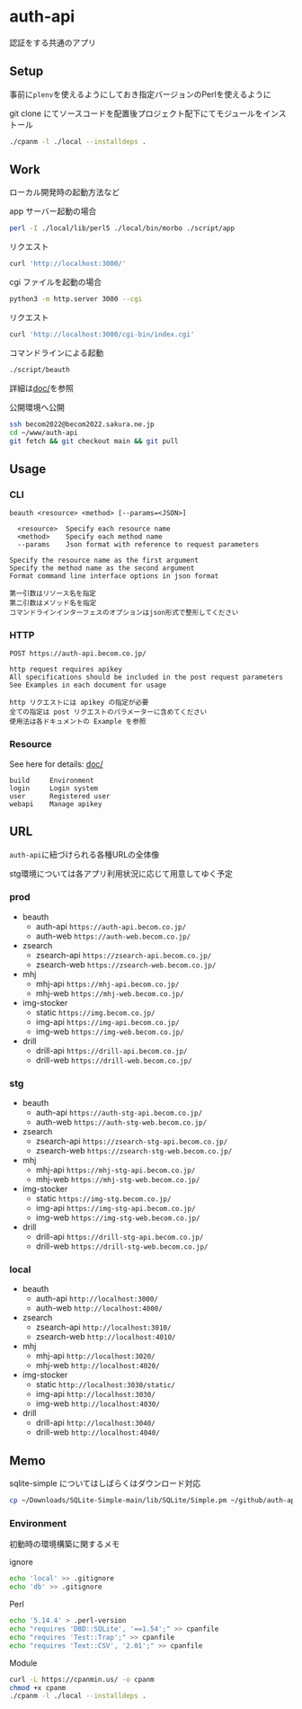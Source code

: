 # auth-api

認証をする共通のアプリ

## Setup

事前に`plenv`を使えるようにしておき指定バージョンのPerlを使えるように

git clone にてソースコードを配置後プロジェクト配下にてモジュールをインストール

```zsh
./cpanm -l ./local --installdeps .
```

## Work

ローカル開発時の起動方法など

app サーバー起動の場合

```zsh
perl -I ./local/lib/perl5 ./local/bin/morbo ./script/app
```

リクエスト

```zsh
curl 'http://localhost:3000/'
```

cgi ファイルを起動の場合

```zsh
python3 -m http.server 3000 --cgi
```

リクエスト

```zsh
curl 'http://localhost:3000/cgi-bin/index.cgi'
```

コマンドラインによる起動

```zsh
./script/beauth
```

詳細は[doc/](doc/)を参照

公開環境へ公開

```sh
ssh becom2022@becom2022.sakura.ne.jp
cd ~/www/auth-api
git fetch && git checkout main && git pull
```

## Usage

### CLI

```text
beauth <resource> <method> [--params=<JSON>]

  <resource>  Specify each resource name
  <method>    Specify each method name
  --params    Json format with reference to request parameters

Specify the resource name as the first argument
Specify the method name as the second argument
Format command line interface options in json format

第一引数はリソース名を指定
第二引数はメソッド名を指定
コマンドラインインターフェスのオプションはjson形式で整形してください
```

### HTTP

```text
POST https://auth-api.becom.co.jp/

http request requires apikey
All specifications should be included in the post request parameters
See Examples in each document for usage

http リクエストには apikey の指定が必要
全ての指定は post リクエストのパラメーターに含めてください
使用法は各ドキュメントの Example を参照
```

### Resource

See here for details: [doc/](doc/)

```text
build     Environment
login     Login system
user      Registered user
webapi    Manage apikey
```

## URL

`auth-api`に紐づけられる各種URLの全体像

stg環境については各アプリ利用状況に応じて用意してゆく予定

### prod

- beauth
  - auth-api `https://auth-api.becom.co.jp/`
  - auth-web `https://auth-web.becom.co.jp/`
- zsearch
  - zsearch-api `https://zsearch-api.becom.co.jp/`
  - zsearch-web `https://zsearch-web.becom.co.jp/`
- mhj
  - mhj-api `https://mhj-api.becom.co.jp/`
  - mhj-web `https://mhj-web.becom.co.jp/`
- img-stocker
  - static `https://img.becom.co.jp/`
  - img-api `https://img-api.becom.co.jp/`
  - img-web `https://img-web.becom.co.jp/`
- drill
  - drill-api `https://drill-api.becom.co.jp/`
  - drill-web `https://drill-web.becom.co.jp/`

### stg

- beauth
  - auth-api `https://auth-stg-api.becom.co.jp/`
  - auth-web `https://auth-stg-web.becom.co.jp/`
- zsearch
  - zsearch-api `https://zsearch-stg-api.becom.co.jp/`
  - zsearch-web `https://zsearch-stg-web.becom.co.jp/`
- mhj
  - mhj-api `https://mhj-stg-api.becom.co.jp/`
  - mhj-web `https://mhj-stg-web.becom.co.jp/`
- img-stocker
  - static `https://img-stg.becom.co.jp/`
  - img-api `https://img-stg-api.becom.co.jp/`
  - img-web `https://img-stg-web.becom.co.jp/`
- drill
  - drill-api `https://drill-stg-api.becom.co.jp/`
  - drill-web `https://drill-stg-web.becom.co.jp/`

### local

- beauth
  - auth-api `http://localhost:3000/`
  - auth-web `http://localhost:4000/`
- zsearch
  - zsearch-api `http://localhost:3010/`
  - zsearch-web `http://localhost:4010/`
- mhj
  - mhj-api `http://localhost:3020/`
  - mhj-web `http://localhost:4020/`
- img-stocker
  - static `http://localhost:3030/static/`
  - img-api `http://localhost:3030/`
  - img-web `http://localhost:4030/`
- drill
  - drill-api `http://localhost:3040/`
  - drill-web `http://localhost:4040/`

## Memo

sqlite-simple についてはしばらくはダウンロード対応

```zsh
cp ~/Downloads/SQLite-Simple-main/lib/SQLite/Simple.pm ~/github/auth-api/lib/SQLite
```

### Environment

初動時の環境構築に関するメモ

ignore

```zsh
echo 'local' >> .gitignore
echo 'db' >> .gitignore
```

Perl

```zsh
echo '5.14.4' > .perl-version
echo "requires 'DBD::SQLite', '==1.54';" >> cpanfile
echo "requires 'Test::Trap';" >> cpanfile
echo "requires 'Text::CSV', '2.01';" >> cpanfile
```

Module

```zsh
curl -L https://cpanmin.us/ -o cpanm
chmod +x cpanm
./cpanm -l ./local --installdeps .
```
